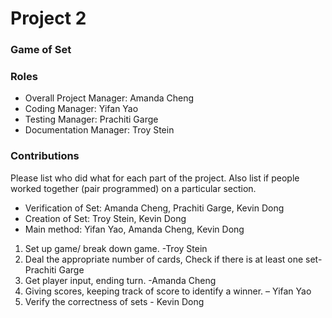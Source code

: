 # Project 2
### Game of Set

### Roles
* Overall Project Manager: Amanda Cheng
* Coding Manager: Yifan Yao
* Testing Manager: Prachiti Garge
* Documentation Manager: Troy Stein

### Contributions
Please list who did what for each part of the project.
Also list if people worked together (pair programmed) on a particular section.

* Verification of Set: Amanda Cheng, Prachiti Garge, Kevin Dong
* Creation of Set: Troy Stein, Kevin Dong
* Main method: Yifan Yao, Amanda Cheng, Kevin Dong

1.	Set up game/ break down game. -Troy Stein
2.	Deal the appropriate number of cards, Check if there is at least one set- Prachiti Garge
3.	Get player input, ending turn. -Amanda Cheng
4.	Giving scores, keeping track of score to identify a winner. – Yifan Yao
5.	Verify the correctness of sets - Kevin Dong

